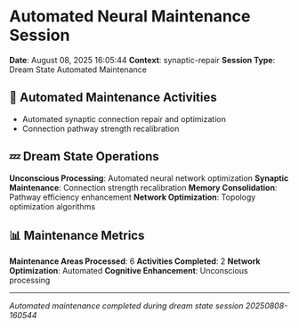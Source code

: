 # Automated Neural Maintenance Session

**Date**: August 08, 2025 16:05:44
**Context**: synaptic-repair
**Session Type**: Dream State Automated Maintenance

## 🔧 Automated Maintenance Activities

- Automated synaptic connection repair and optimization
 - Connection pathway strength recalibration


## 💤 Dream State Operations

**Unconscious Processing**: Automated neural network optimization
**Synaptic Maintenance**: Connection strength recalibration
**Memory Consolidation**: Pathway efficiency enhancement
**Network Optimization**: Topology optimization algorithms

## 📊 Maintenance Metrics

**Maintenance Areas Processed**: 6
**Activities Completed**: 2
**Network Optimization**: Automated
**Cognitive Enhancement**: Unconscious processing

---

*Automated maintenance completed during dream state session 20250808-160544*
